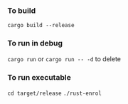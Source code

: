 ### To build
`cargo build --release`

### To run in debug
`cargo run` or `cargo run -- -d` to delete

### To run executable
`cd target/release`
`./rust-enrol`
